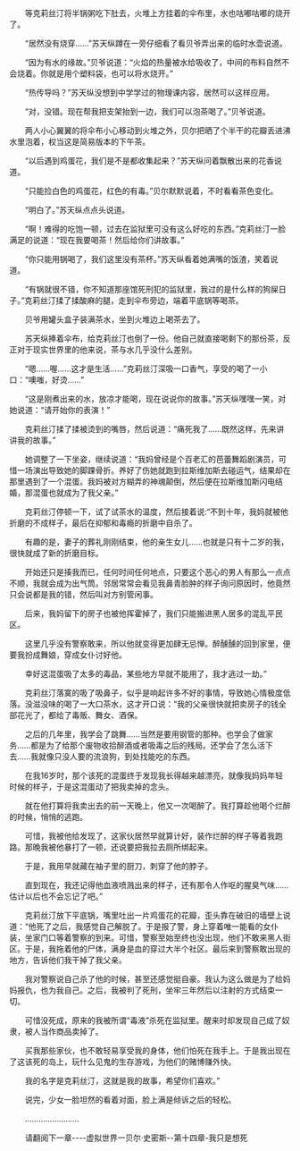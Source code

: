 <div class="read-content j_readContent" id="">
                <p>　　等克莉丝汀将半锅粥吃下肚去，火堆上方挂着的伞布里，水也咕嘟咕嘟的烧开了。<p>　　“居然没有烧穿……”苏天纵蹲在一旁仔细看了看贝爷弄出来的临时水壶说道。<p>　　“因为有水的缘故。”贝爷说道：“火焰的热量被水给吸收了，中间的布料自然不会烧着。你就是用个塑料袋，也可以将水烧开。”<p>　　“热传导吗？”苏天纵没想到中学学过的物理课内容，居然可以这样应用。<p>　　“对，没错。现在帮我把支架抬到一边，我们可以泡茶喝了。”贝爷说道。<p>　　两人小心翼翼的将伞布小心移动到火堆之外，贝尔把晒了个半干的花瓣丢进沸水里泡着，权当这是简易版本的下午茶。<p>　　“以后遇到鸡蛋花，我们是不是都收集起来？”苏天纵问着飘散出来的花香说道。<p>　　“只能捡白色的鸡蛋花，红色的有毒。”贝尔默默说着，不时看看茶色变化。<p>　　“明白了。”苏天纵点点头说道。<p>　　“啊！难得的吃饱一顿，过去在监狱里可没有这么好吃的东西。”克莉丝汀一脸满足的说道：“现在我要喝茶！然后给你们讲故事。”<p>　　“你只能用锅喝了，我们这里没有茶杯。”苏天纵看着她满嘴的饭渣，笑着说道。<p>　　“有锅就很不错，你不知道那座馆死刑犯的监狱里，我过的是什么样的狗屎日子。”克莉丝汀揉了揉酸麻的腿，走到伞布旁边，端着平底锅等喝茶。<p>　　贝爷用罐头盒子装满茶水，坐到火堆边上喝茶去了。<p>　　苏天纵捧着伞布，给克莉丝汀也倒了一份。他自己就直接喝剩下的那份茶，反正对于现实世界里的他来说，茶与水几乎没什么差别。<p>　　“嗯……喔……这才是生活……”克莉丝汀深吸一口香气，享受的喝了一小口：“噢嗤，好烫……”<p>　　“这是刚煮出来的水，放凉才能喝，现在说说你的故事。”苏天纵嘿嘿一笑，对她说道：“请开始你的表演！”<p>　　克莉丝汀揉了揉被烫到的嘴唇，然后说道：“痛死我了……既然这样，先来讲讲我的故事。”<p>　　她调整了一下坐姿，继续说道：“我妈曾经是个百老汇的芭蕾舞蹈剧演员，可惜一场演出导致她的脚踝骨折。养好了伤她就跑到拉斯维加斯去碰运气，结果却在那里遇到了一个混蛋。我妈被对方糊弄的神魂颠倒，然后便在拉斯维加斯闪电结婚，那混蛋也就成为了我父亲。”<p>　　克莉丝汀停顿一下，试了试茶水的温度，然后接着说:“不到十年，我妈就被他折磨的不成样子，最后在抑郁和毒瘾的折磨中自杀了。<p>　　有趣的是，妻子的葬礼刚刚结束，他的亲生女儿……也就是只有十二岁的我，很快就成了新的折磨目标。<p>　　开始还只是揍我而已，任何时间任何地点，只要这个恶心的男人有那么一点点不顺，我就会成为出气筒。邻居常常会看见我鼻青脸肿的样子询问原因时，他竟然只会说都是我的错，然后叫对方别管闲事。<p>　　后来，我妈留下的房子也被他挥霍掉了，我们只能搬进黑人居多的混乱平民区。<p>　　这里几乎没有警察敢来，所以他就变得更加肆无忌惮。醉醺醺的回到家里，便要我扮成舞娘，穿成女仆讨好他。<p>　　幸好这混蛋吸了太多的毒品，某些地方早就不能用了，我才逃过一劫。”<p>　　克莉丝汀落寞的吸了吸鼻子，似乎是响起许多不好的事情，导致她心情极度低落。没滋没味的喝了一大口茶水，这才开口说：“我的父亲很快就把卖房子的钱全部花光了，都给了毒贩、舞女、酒保。<p>　　之后的几年里，我学会了跳舞……当然是要用钢管的那种。也学会了做家务……都是为了给那个废物收拾醉酒或者吸毒之后的残局。还学会了怎么活下去……我就像只没人要的流浪狗，到处找能吃的东西。<p>　　在我16岁时，那个该死的混蛋终于发现我长得越来越漂亮，就像我妈妈年轻时候的样子，于是这混蛋动了把我卖掉的念头。<p>　　就在他打算将我卖出去的前一天晚上，他又一次喝醉了。我打算趁他喝个烂醉的时候，悄悄的逃跑。<p>　　可惜，我被他给发现了，这家伙居然早就算计好，装作烂醉的样子等着我跑路。那晚我被他暴打了一顿，还说要把我拉去厕所绑起来。<p>　　于是，我用早就藏在袖子里的厨刀，刺穿了他的脖子。<p>　　直到现在，我还记得他血液喷溅出来的样子，还有那令人作呕的腥臭气味……估计以后也不会忘记了吧。”<p>　　克莉丝汀放下平底锅，嘴里吐出一片鸡蛋花的花瓣，歪头靠在破旧的墙壁上说道：“他死了之后，我感觉自己解脱了。于是报了警，身上穿着唯一能看的女仆装，坐家门口等着警察的到来。可惜，警察至始至终也没出现，他们不敢来黑人街区。于是，我拖着他的尸体，满身是血的穿过大半个社区。最后来到警察敢出现的地方，告诉他们我干掉了我父亲。<p>　　我对警察说自己杀了他的时候，甚至还感觉挺自豪。我认为这么做是为了给妈妈报仇，也为我自己。之后，我被判了死刑，坐牢三年然后以注射的方式结束一切。<p>　　可惜没死成，原来的我被所谓“毒液”杀死在监狱里。醒来时却发现自己成了奴隶，被人当作商品卖掉了。<p>　　买我那些家伙，也不敢轻易享受我的身体，他们怕死在我手上。于是我出现在了这该死的岛上，玩什么见鬼的生存游戏，为他们的赌博赚外快。<p>　　我的名字是克莉丝汀，这就是我的故事，希望你们喜欢。”<p>　　说完，少女一脸坦然的看着对面，脸上满是倾诉之后的轻松。<p>　　……………………<p>　　请翻阅下一章----虚拟世界一贝尔·史密斯--第十四章-我只是想死<p>　　<p> 
            </div>